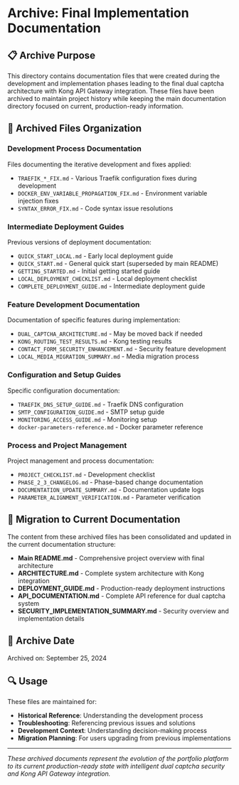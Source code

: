 # Archive: Final Implementation Documentation

## 📋 **Archive Purpose**

This directory contains documentation files that were created during the development and implementation phases leading to the final dual captcha architecture with Kong API Gateway integration. These files have been archived to maintain project history while keeping the main documentation directory focused on current, production-ready information.

## 📂 **Archived Files Organization**

### **Development Process Documentation**
Files documenting the iterative development and fixes applied:
- `TRAEFIK_*_FIX.md` - Various Traefik configuration fixes during development
- `DOCKER_ENV_VARIABLE_PROPAGATION_FIX.md` - Environment variable injection fixes
- `SYNTAX_ERROR_FIX.md` - Code syntax issue resolutions

### **Intermediate Deployment Guides** 
Previous versions of deployment documentation:
- `QUICK_START_LOCAL.md` - Early local deployment guide
- `QUICK_START.md` - General quick start (superseded by main README)
- `GETTING_STARTED.md` - Initial getting started guide
- `LOCAL_DEPLOYMENT_CHECKLIST.md` - Local deployment checklist
- `COMPLETE_DEPLOYMENT_GUIDE.md` - Intermediate deployment guide

### **Feature Development Documentation**
Documentation of specific features during implementation:
- `DUAL_CAPTCHA_ARCHITECTURE.md` - May be moved back if needed
- `KONG_ROUTING_TEST_RESULTS.md` - Kong testing results
- `CONTACT_FORM_SECURITY_ENHANCEMENT.md` - Security feature development
- `LOCAL_MEDIA_MIGRATION_SUMMARY.md` - Media migration process

### **Configuration and Setup Guides**
Specific configuration documentation:
- `TRAEFIK_DNS_SETUP_GUIDE.md` - Traefik DNS configuration
- `SMTP_CONFIGURATION_GUIDE.md` - SMTP setup guide
- `MONITORING_ACCESS_GUIDE.md` - Monitoring setup
- `docker-parameters-reference.md` - Docker parameter reference

### **Process and Project Management**
Project management and process documentation:
- `PROJECT_CHECKLIST.md` - Development checklist
- `PHASE_2_3_CHANGELOG.md` - Phase-based change documentation
- `DOCUMENTATION_UPDATE_SUMMARY.md` - Documentation update logs
- `PARAMETER_ALIGNMENT_VERIFICATION.md` - Parameter verification

## 🔄 **Migration to Current Documentation**

The content from these archived files has been consolidated and updated in the current documentation structure:

- **Main README.md** - Comprehensive project overview with final architecture
- **ARCHITECTURE.md** - Complete system architecture with Kong integration  
- **DEPLOYMENT_GUIDE.md** - Production-ready deployment instructions
- **API_DOCUMENTATION.md** - Complete API reference for dual captcha system
- **SECURITY_IMPLEMENTATION_SUMMARY.md** - Security overview and implementation details

## 📅 **Archive Date**
Archived on: September 25, 2024

## 🔍 **Usage**
These files are maintained for:
- **Historical Reference**: Understanding the development process
- **Troubleshooting**: Referencing previous issues and solutions  
- **Development Context**: Understanding decision-making process
- **Migration Planning**: For users upgrading from previous implementations

---

*These archived documents represent the evolution of the portfolio platform to its current production-ready state with intelligent dual captcha security and Kong API Gateway integration.*